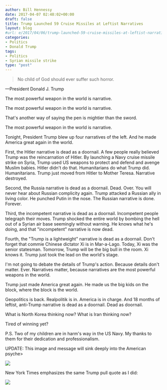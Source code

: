 ```yaml
---
author: Bill Hennessy
date: 2017-04-07 02:48:02+00:00
draft: false
title: Trump Launched 59 Cruise Missiles at Leftist Narratives
layout: blog
#url: e/2017/04/06/trump-launched-59-cruise-missiles-at-leftist-narratives/
categories:
- Politics
- Donald Trump
tags:
- Politics
- Syrian missile strike
type: "post"
---
```


> No child of God should ever suffer such horror.

—President Donald J. Trump



The most powerful weapon in the world is narrative.

The most powerful weapon in the world is narrative.

That's another way of saying the pen is mightier than the sword.

The most powerful weapon in the world is narrative.

Tonight, President Trump blew up four narratives of the left. And he made America great again in the world.

First, the Hitler narrative is dead as a doornail. A few people really believed Trump was the reincarnation of Hitler. By launching a Navy cruise missile strike on Syria, Trump used US weapons to protect and defend and avenge Muslim babies. Hitler didn't do that. Humanitarians do what Trump did. Humanitarians. Trump just moved from Hitler to Mother Teresa. Narrative destroyed.

Second, the Russia narrative is dead as a doornail. Dead. Over. You will never hear about Russian complicity again. Trump attacked a Russian ally in living color. He punched Putin in the nose. The Russian narrative is done. Forever.

Third, the incompetent narrative is dead as a doornail. Incompetent people telegraph their moves. Trump shocked the entire world by bombing the hell out of a Syrian air base seemingly without warning. He knows what he's doing, and that "incompetent" narrative is now dead.

Fourth, the "Trump is a lightweight" narrative is dead as a doornail. Don't forget that commie Chinese dictator Xi is in Mar-a-Lago. Today, Xi was the senior statesman. Tomorrow, Trump will be the big bull in the room. Xi knows it. Trump just took the lead on the world's stage.

I'm not going to debate the details of Trump's action. Because details don't matter. Ever. Narratives matter, because narratives are the most powerful weapons in the world.

Trump just made America great again. He made us the big kids on the block, where the block is the world.

Geopolitics is back. Realpolitik is in. America is in charge. And 18 months of leftist, anti-Trump narrative is dead as a doornail. Dead as doornail.

What is North Korea thinking now? What is Iran thinking now?

Tired of winning yet?

P.S. Two of my children are in harm's way in the US Navy. My thanks to them for their dedication and professionalism.

UPDATE: This image and message will sink deeply into the American psyche>

![](https://hennessysview.com/wp-content/uploads/2017/04/Screenshot-2017-04-06-22.07.36.png)


New York Times emphasizes the same Trump pull quote as I did:

![](https://hennessysview.com/wp-content/uploads/2017/04/Screenshot-2017-04-06-22.03.08.png)

